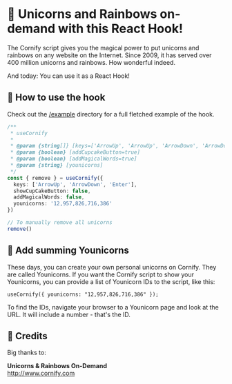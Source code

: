 # 🦄 Unicorns and Rainbows on-demand with this React Hook!

The Cornify script gives you the magical power to put unicorns and rainbows on any website on the Internet. Since 2009, it has served over 400 million unicorns and rainbows. How wonderful indeed.

And today: You can use it as a React Hook!

## 🎉 How to use the hook

Check out the [/example](https://github.com/daphnesmit/use-cornify/tree/master/example) directory for a full fletched example of the hook.

```typescript
/**
 * useCornify
 * 
 * @param {string[]} [keys=['ArrowUp', 'ArrowUp', 'ArrowDown', 'ArrowDown', 'ArrowLeft', 'ArrowRight', 'ArrowLeft', 'ArrowRight', 'b', 'a']]
 * @param {boolean} [addCupcakeButton=true] 
 * @param {boolean} [addMagicalWords=true]
 * @param {string} [younicorns]
 */
const { remove } = useCornify({
  keys: ['ArrowUp', 'ArrowDown', 'Enter'],
  showCupCakeButton: false,
  addMagicalWords: false,
  younicorns: '12,957,826,716,386'
})

// To manually remove all unicorns
remove()
```

## 🙈 Add summing Younicorns

These days, you can create your own personal unicorns on Cornify. They are called Younicorns. If you want the Cornify script to show your Younicorns, you can provide a list of Younicorn IDs to the script, like this:

`useCornify({ younicorns: "12,957,826,716,386" });`

To find the IDs, navigate your browser to a Younicorn page and look at the URL. It will include a number - that's the ID.


## 🙌 Credits

Big thanks to:

__Unicorns & Rainbows On-Demand__ </br>
http://www.cornify.com
